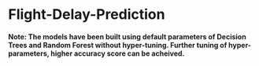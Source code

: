 # Flight-Delay-Prediction
#### Note: The models have been built using default parameters of Decision Trees and Random Forest without hyper-tuning. Further tuning of hyper-parameters, higher accuracy score can be acheived.
